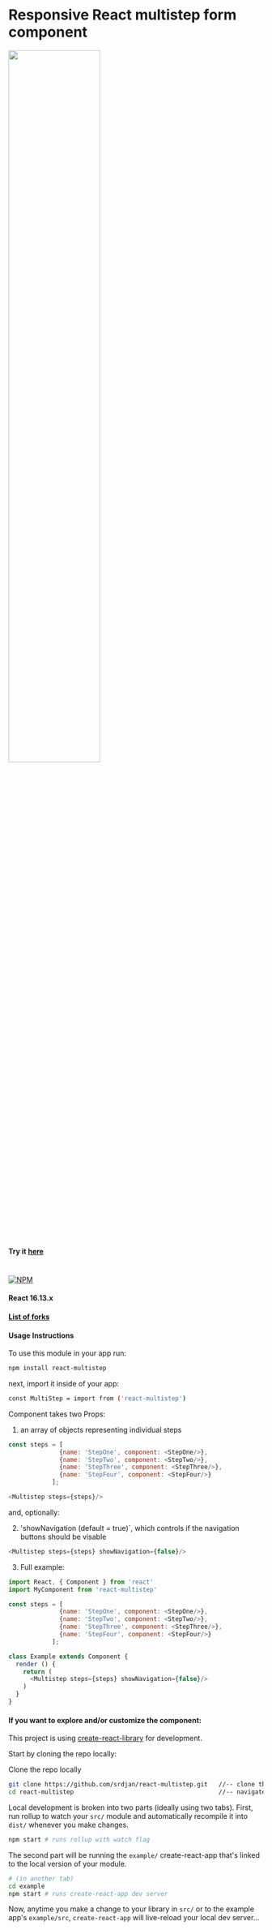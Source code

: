 # Responsive React multistep form component


<img width="60%" height="auto" src="https://raw.githubusercontent.com/srdjan/react-multistep/master/assets/react-multistep.png"/>


#### Try it [here](http://srdjan.github.io/react-multistep/)
#
[![NPM](https://nodei.co/npm/react-multistep.png?downloads=true&stars=true)](https://nodei.co/npm/react-multistep/)

#### React 16.13.x

#### [List of forks](https://github.com/srdjan/react-multistep/network/members/)

#### Usage Instructions

To use this module in your app run:
```sh
npm install react-multistep
```
next, import it inside of your app:
```sh
const MultiStep = import from ('react-multistep')
```

Component takes two Props:
1) an array of objects representing individual steps

```javascript
const steps = [
              {name: 'StepOne', component: <StepOne/>},
              {name: 'StepTwo', component: <StepTwo/>},
              {name: 'StepThree', component: <StepThree/>},
              {name: 'StepFour', component: <StepFour/>}
            ];

<Multistep steps={steps}/>
```

and, optionally:

2) 'showNavigation (default = true)`, which controls if the navigation buttons should be visable

```javascript
<Multistep steps={steps} showNavigation={false}/>
```

3) Full example:

```javascript
import React, { Component } from 'react'
import MyComponent from 'react-multistep'

const steps = [
              {name: 'StepOne', component: <StepOne/>},
              {name: 'StepTwo', component: <StepTwo/>},
              {name: 'StepThree', component: <StepThree/>},
              {name: 'StepFour', component: <StepFour/>}
            ];

class Example extends Component {
  render () {
    return (
      <Multistep steps={steps} showNavigation={false}/>
    )
  }
}
```

#### If you want to explore and/or customize the component:

This project is using [create-react-library](https://github.com/transitive-bullshit/create-react-library) for development.

Start by cloning the repo locally:

Clone the repo locally

```sh
git clone https://github.com/srdjan/react-multistep.git   //-- clone the repo
cd react-multistep                                        //-- navigate to the project folder
```

Local development is broken into two parts (ideally using two tabs).
First, run rollup to watch your `src/` module and automatically recompile it into `dist/` whenever you make changes.

```bash
npm start # runs rollup with watch flag
```

The second part will be running the `example/` create-react-app that's linked to the local version of your module.

```bash
# (in another tab)
cd example
npm start # runs create-react-app dev server
```

Now, anytime you make a change to your library in `src/` or to the example app's `example/src`, `create-react-app` will live-reload your local dev server...

